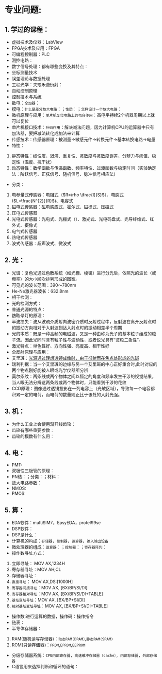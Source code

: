 # 专业问题:
## 1. 学过的课程：
 * 虚拟技术及仪器：LabView
 * FPGA技术及应用：FPGA
 * 可编程控制器：PLC
 * 测控电路：
 * 数字信号处理：都有哪些变换及其特点：
 * 坐标测量技术
 * 误差理论与数据处理
 * 工程光学：夫琅禾费衍射：
 * 自动控制原理
 * 控制技术与系统
 * 数电：`全加器`：
 * 模电：`什么是差分放大电路`：；`性质`：；`怎样设计一个放大电路`：
 * 微机原理与应用：`单片机复位电路上的电容作用`：高电平持续2个机器周期以上就可以复位
 * 单片机接口技术：`补码作用`：解决减法问题，因为计算机CPU的运算器中只有加法器，要把减法转化成加法来计算
 * 传感技术：传感器原理：被测量->敏感元件->转换元件->基本转换电路->电量
 * 特性：
1. 静态特性：线性度、迟滞、重复性、灵敏度与灵敏度误差、分辨力与阈值、稳定性（温度、抗干扰）
2. 动态特性：数学函数与传递函数、频率特性、过渡函数与稳定时间（实验确定法：阶跃信号、正弦信号、随机信号、脉冲信号相应法）
 * 分类：
1. 电参量式传感器：电阻式（$R=\rho \tfrac{l}{S}$）、电感式($L=\frac{N^{2}}{R}$)、电容式
2. 磁电式传感器：磁电感应式、霍尔式、磁栅式、压磁式
3. 压电式传感器
4. 光电式传感器：光电式、光栅式（）、激光式、光电码盘式、光导纤维式、红外式、摄像式
5. 电气式传感器
6. 热电式传感器
7. 波式传感器：超声波式、微波式
 
## 2. 光：
 * 光谱：复色光通过色散系统（如光栅、棱镜）进行分光后，依照光的波长（或频率）的大小顺次排列形成的图案。
 * 可见光的波长范围：390～780nm
 * He-Ne激光器波长：632.8nm
 * 相干检测：
 * 光的检测方式：
 * 普通光源的特点：
 * 防眩晕灯的原理：
 * 半波损失：波从波疏介质射向波密介质时反射过程中，反射波在离开反射点时的振动方向相对于入射波到达入射点时的振动相差半个周期
 * 光的本质：既是一种高频的电磁波，又是一种由称为光子的基本粒子组成的粒子流。因此光同时具有粒子性与波动性，或者说光具有“波粒二象性”。
 * 激光特点：単色性好、方向性强、亮度高、相干性好
 * 全反射原理与应用：
 * 艾里斑：[光源通过理想透镜成像时，由于衍射而在焦点处形成的光斑]("。中央是明亮的圆斑，周围有一组较弱的明暗相间的同心环状条纹，把其中以第一暗环为界限的中央亮斑称作艾里斑。")
 * 瑞利判据：当一个艾里斑的边缘与另一个艾里斑的中心正好重合时,此时对应的两个物点刚好能被人眼或光学仪器所分辨
 * 莫尔条纹：两条线或两个物体之间以恒定的角度和频率发生干涉的视觉结果，当人眼无法分辨这两条线或两个物体时，只能看到干涉的花纹
 * CCD原理：图像通过透镜投影在一列电容上（光敏区域），导致每一个电容都积累一定的电荷，而电荷的数量则正比于该处的入射光强。
 
## 3. 机：
 * 为什么工业上会使用渐开线齿轮：
 * 齿轮有哪些重要参数：
 * 齿轮的模数有什么用：
 
## 4. 电：
 * PMT:
 * 双极性三极管的原理：
 * PN结：；分类：；材料：
 * 放大电路参数：
 * NMOS:
 * PMOS:
 
## 5. 算：
 * EDA软件：multiSIM7，EasyEDA，protel99se
 * DSP软件：
 * DSP是什么：
 * 计算机的构成：`存储器`，`控制器`，`运算器`，`输入输出设备`
 * 微处理器的组成：`运算器`：；`控制器`：；`寄存器阵列`：
 * 操作数寻址方式：
1. 立即寻址：  MOV AX,1234H
2. 寄存器寻址：MOV AH,CL
3. 存储器寻址：
  1. `直接寻址`： MOV AX,DS:[1000H]
  2. `寄存器间接寻址`：MOV AX, [BX/BP/SI/DI]
  3. `寄存器相对寻址`：MOV AX, [BX/BP/SI/DI+TABLE]
  4. `基址变址寻址`：MOV AX, [BX/BP+SI/DI]
  5. `相对基址变址寻址`：MOV AX, [BX/BP+SI/DI+TABLE]
 * 操作数:进行运算的数据，操作码：操作指令
 * 链表：
 * 半导体存储器：
1. RAM(随机读写存储器)：`动态RAM(DRAM)`,`静态RAM(SRAM)`
2. ROM(只读存储器)：`PROM`,`EPROM`,`EEPROM`
 * 分级存储器系统：`CPU内部寄存器`，`高速缓冲存储器（cache）`，`内部存储器`，`外部存储器`
 * C语言用来选择判断和循环的语句：
